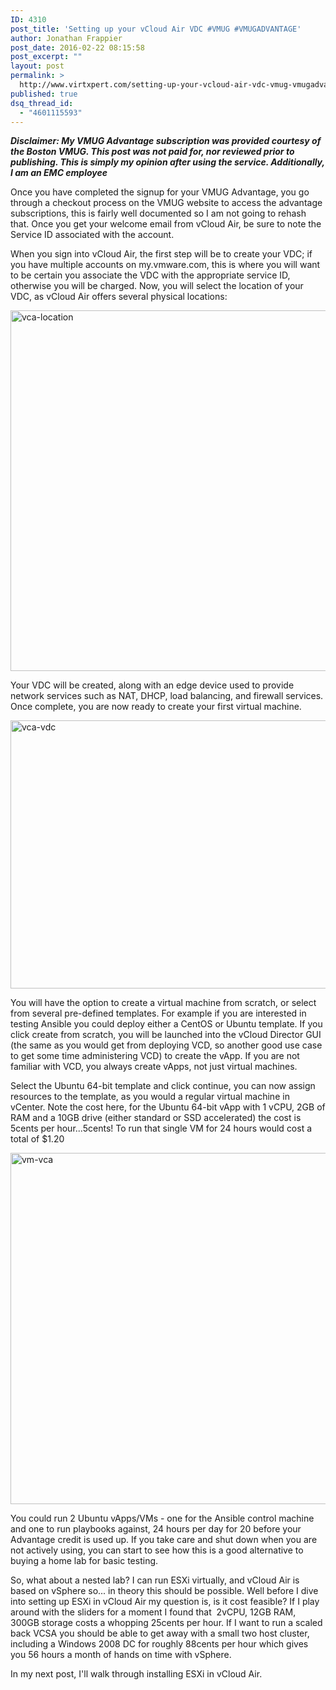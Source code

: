 ```yaml
---
ID: 4310
post_title: 'Setting up your vCloud Air VDC #VMUG #VMUGADVANTAGE'
author: Jonathan Frappier
post_date: 2016-02-22 08:15:58
post_excerpt: ""
layout: post
permalink: >
  http://www.virtxpert.com/setting-up-your-vcloud-air-vdc-vmug-vmugadvantage/
published: true
dsq_thread_id:
  - "4601115593"
---
```

<em>**Disclaimer: My VMUG Advantage subscription was provided courtesy of the Boston VMUG. This post was not paid for, nor reviewed prior to publishing. This is simply my opinion after using the service. Additionally, I am an EMC employee**</em>

Once you have completed the signup for your VMUG Advantage, you go through a checkout process on the VMUG website to access the advantage subscriptions, this is fairly well documented so I am not going to rehash that. Once you get your welcome email from vCloud Air, be sure to note the Service ID associated with the account.

When you sign into vCloud Air, the first step will be to create your VDC; if you have multiple accounts on my.vmware.com, this is where you will want to be certain you associate the VDC with the appropriate service ID, otherwise you will be charged. Now, you will select the location of your VDC, as vCloud Air offers several physical locations:

<a href="http://www.virtxpert.com/wp-content/uploads/2016/02/vca-location.png" rel="attachment wp-att-4311"><img class="aligncenter size-full wp-image-4311" src="http://www.virtxpert.com/wp-content/uploads/2016/02/vca-location.png" alt="vca-location" width="1365" height="577" /></a>

Your VDC will be created, along with an edge device used to provide network services such as NAT, DHCP, load balancing, and firewall services. Once complete, you are now ready to create your first virtual machine.

<a href="http://www.virtxpert.com/wp-content/uploads/2016/02/vca-vdc.png" rel="attachment wp-att-4313"><img class="aligncenter size-full wp-image-4313" src="http://www.virtxpert.com/wp-content/uploads/2016/02/vca-vdc.png" alt="vca-vdc" width="1366" height="429" /></a>

You will have the option to create a virtual machine from scratch, or select from several pre-defined templates. For example if you are interested in testing Ansible you could deploy either a CentOS or Ubuntu template. If you click create from scratch, you will be launched into the vCloud Director GUI (the same as you would get from deploying VCD, so another good use case to get some time administering VCD) to create the vApp. If you are not familiar with VCD, you always create vApps, not just virtual machines.

Select the Ubuntu 64-bit template and click continue, you can now assign resources to the template, as you would a regular virtual machine in vCenter. Note the cost here, for the Ubuntu 64-bit vApp with 1 vCPU, 2GB of RAM and a 10GB drive (either standard or SSD accelerated) the cost is 5cents per hour...5cents! To run that single VM for 24 hours would cost a total of $1.20

<a href="http://www.virtxpert.com/wp-content/uploads/2016/02/vm-vca.png" rel="attachment wp-att-4314"><img class="aligncenter size-full wp-image-4314" src="http://www.virtxpert.com/wp-content/uploads/2016/02/vm-vca.png" alt="vm-vca" width="826" height="562" /></a>

You could run 2 Ubuntu vApps/VMs - one for the Ansible control machine and one to run playbooks against, 24 hours per day for 20 before your Advantage credit is used up. If you take care and shut down when you are not actively using, you can start to see how this is a good alternative to buying a home lab for basic testing.

So, what about a nested lab? I can run ESXi virtually, and vCloud Air is based on vSphere so... in theory this should be possible. Well before I dive into setting up ESXi in vCloud Air my question is, is it cost feasible? If I play around with the sliders for a moment I found that  2vCPU, 12GB RAM, 300GB storage costs a whopping 25cents per hour. If I want to run a scaled back VCSA you should be able to get away with a small two host cluster, including a Windows 2008 DC for roughly 88cents per hour which gives you 56 hours a month of hands on time with vSphere.

In my next post, I'll walk through installing ESXi in vCloud Air.